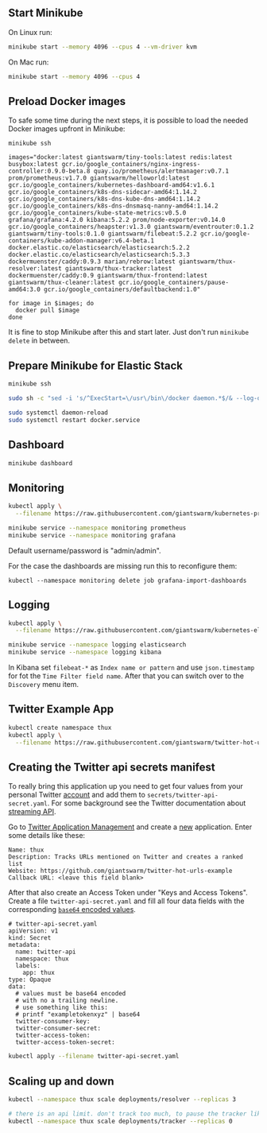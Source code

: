 
## Start Minikube

On Linux run:
```bash
minikube start --memory 4096 --cpus 4 --vm-driver kvm
```

On Mac run:
```bash
minikube start --memory 4096 --cpus 4
```

## Preload Docker images

To safe some time during the next steps, it is possible to load the needed Docker images upfront in Minikube:
```
minikube ssh
```
```
images="docker:latest giantswarm/tiny-tools:latest redis:latest busybox:latest gcr.io/google_containers/nginx-ingress-controller:0.9.0-beta.8 quay.io/prometheus/alertmanager:v0.7.1 prom/prometheus:v1.7.0 giantswarm/helloworld:latest gcr.io/google_containers/kubernetes-dashboard-amd64:v1.6.1 gcr.io/google_containers/k8s-dns-sidecar-amd64:1.14.2 gcr.io/google_containers/k8s-dns-kube-dns-amd64:1.14.2 gcr.io/google_containers/k8s-dns-dnsmasq-nanny-amd64:1.14.2 gcr.io/google_containers/kube-state-metrics:v0.5.0 grafana/grafana:4.2.0 kibana:5.2.2 prom/node-exporter:v0.14.0 gcr.io/google_containers/heapster:v1.3.0 giantswarm/eventrouter:0.1.2 giantswarm/tiny-tools:0.1.0 giantswarm/filebeat:5.2.2 gcr.io/google-containers/kube-addon-manager:v6.4-beta.1 docker.elastic.co/elasticsearch/elasticsearch:5.2.2 docker.elastic.co/elasticsearch/elasticsearch:5.3.3 dockermuenster/caddy:0.9.3 marian/rebrow:latest giantswarm/thux-resolver:latest giantswarm/thux-tracker:latest dockermuenster/caddy:0.9 giantswarm/thux-frontend:latest giantswarm/thux-cleaner:latest gcr.io/google_containers/pause-amd64:3.0 gcr.io/google_containers/defaultbackend:1.0"

for image in $images; do
  docker pull $image
done
```
It is fine to stop Minikube after this and start later. Just don't run `minikube delete` in between.


## Prepare Minikube for Elastic Stack

```bash
minikube ssh

sudo sh -c "sed -i 's/^ExecStart=\/usr\/bin\/docker daemon.*$/& --log-opt labels=io.kubernetes.container.hash,io.kubernetes.container.name,io.kubernetes.pod.name,io.kubernetes.pod.namespace,io.kubernetes.pod.uid/' /lib/systemd/system/docker.service"

sudo systemctl daemon-reload
sudo systemctl restart docker.service
```


## Dashboard

```bash
minikube dashboard
```


## Monitoring

```bash
kubectl apply \
  --filename https://raw.githubusercontent.com/giantswarm/kubernetes-prometheus/master/manifests-all.yaml
```
```bash
minikube service --namespace monitoring prometheus
minikube service --namespace monitoring grafana
```

Default username/password is "admin/admin".

For the case the dashboards are missing run this to reconfigure them:
```
kubectl --namespace monitoring delete job grafana-import-dashboards
```

## Logging

```bash
kubectl apply \
  --filename https://raw.githubusercontent.com/giantswarm/kubernetes-elastic-stack/master/manifests-all.yaml
```
```bash
minikube service --namespace logging elasticsearch
minikube service --namespace logging kibana
```

In Kibana set `filebeat-*` as `Index name or pattern` and use `json.timestamp` for fot the `Time Filter field name`.
After that you can switch over to the `Discovery` menu item.

## Twitter Example App

```bash
kubectl create namespace thux
kubectl apply \
  --filename https://raw.githubusercontent.com/giantswarm/twitter-hot-urls-example/master/manifests-all.yaml
```

## Creating the Twitter api secrets manifest

To really bring this application up you need to get four values from your personal Twitter [account](https://twitter.com/signup) and add them to `secrets/twitter-api-secret.yaml`. For some background see the Twitter documentation about [streaming API](https://dev.twitter.com/streaming/overview/connecting).

Go to [Twitter Application Management](https://apps.twitter.com/) and create a [new](https://apps.twitter.com/app/new) application. Enter some details like these:

    Name: thux
    Description: Tracks URLs mentioned on Twitter and creates a ranked list
    Website: https://github.com/giantswarm/twitter-hot-urls-example
    Callback URL: <leave this field blank>

After that also create an Access Token under "Keys and Access Tokens". Create a file `twitter-api-secret.yaml` and fill all four data fields with the corresponding [`base64` encoded values]((http://kubernetes.io/docs/user-guide/secrets/#creating-a-secret-manually)).

```
# twitter-api-secret.yaml
apiVersion: v1
kind: Secret
metadata:
  name: twitter-api
  namespace: thux
  labels:
    app: thux
type: Opaque
data:
  # values must be base64 encoded
  # with no a trailing newline.
  # use something like this:
  # printf "exampletokenxyz" | base64
  twitter-consumer-key:
  twitter-consumer-secret:
  twitter-access-token:
  twitter-access-token-secret: 
```

```bash
kubectl apply --filename twitter-api-secret.yaml
```

## Scaling up and down

```bash
kubectl --namespace thux scale deployments/resolver --replicas 3

# there is an api limit. don't track too much, to pause the tracker like this:
kubectl --namespace thux scale deployments/tracker --replicas 0
```
